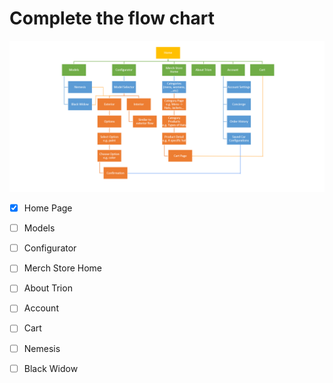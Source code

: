 # Complete the flow chart
![Image of the Flow Chart](/assets/flow-chart.png)

- [x] Home Page

 - [ ] Models
 - [ ] Configurator
 - [ ] Merch Store Home
 - [ ] About Trion
 - [ ] Account
 - [ ] Cart

  - [ ] Nemesis
  - [ ] Black Widow
